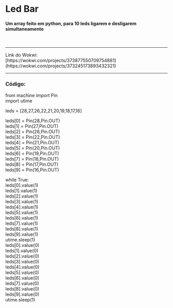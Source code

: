 <h1> Led Bar </h1>
<h4>Um array feito em python, para 10 leds ligarem e desligarem simultaneamente</h4>
<br>
<hr>
Link do Wokwi: <br>
[https://wokwi.com/projects/373877550709754881](https://wokwi.com/projects/373245173893432321)
<hr>

 <h3> Código: </h3>
 
from machine import Pin <br>
import utime <br> 

leds = [28,27,26,22,21,20,19,18,17,16] <br>



leds[0] = Pin(28,Pin.OUT)<br>
leds[1] = Pin(27,Pin.OUT)<br>
leds[2] = Pin(26,Pin.OUT)<br>
leds[3] = Pin(22,Pin.OUT)<br>
leds[4] = Pin(21,Pin.OUT)<br>
leds[5] = Pin(20,Pin.OUT)<br>
leds[6] = Pin(19,Pin.OUT)<br>
leds[7] = Pin(18,Pin.OUT)<br>
leds[8] = Pin(17,Pin.OUT)<br>
leds[9] = Pin(16,Pin.OUT)<br>

while True:<br>
  leds[0].value(1)<br>
  leds[1].value(1)<br>
  leds[2].value(1)<br>
  leds[3].value(1)<br>
  leds[4].value(1)<br>
  leds[5].value(1)<br>
  leds[6].value(1)<br>
  leds[7].value(1)<br>
  leds[8].value(1)<br>
  leds[9].value(1)<br>
  utime.sleep(1)<br>
  leds[0].value(0)<br>
  leds[1].value(0)<br>
  leds[2].value(0)<br>
  leds[3].value(0)<br>
  leds[4].value(0)<br>
  leds[5].value(0)<br>
  leds[6].value(0)<br>
  leds[7].value(0)<br>
  leds[8].value(0)<br>
  leds[9].value(0)<br>
  utime.sleep(1)<br>



